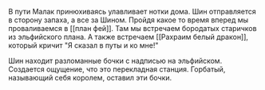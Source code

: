 В пути Малак принюхиваясь улавливает нотки дома. Шин отправляется в сторону запаха, а все за Шином. Пройдя какое то время вперед мы проваливаемся в [[план фей]].
Там мы встречаем бородатых старичков из эльфийского плана.
А также встречаем [[Рахраим белый дракон]], который кричит "Я сказал в путы и ко мне!"

Шин находит разломанные бочки с надписью на эльфийском. Создается ощущение, что это перекладная станция.
Горбатый, называющий себя королем, оставил эти бочки.
